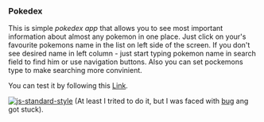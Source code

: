 ### Pokedex
This is simple *pokedex app* that allows you to see most important information about almost any pokemon in one place. Just click on your's favourite pokemons name in the list on left side of the screen. If you don't see desired name in left column - just start typing pokemon name in search field to find him or use navigation buttons. Also you can set pockemons type to make searching more convinient.

You can test it by following this [Link](https://statix411.github.io/Pokedex/).

[![js-standard-style](https://cdn.rawgit.com/standard/standard/master/badge.svg)](http://standardjs.com)
(At least I trited to do it, but I was faced with [bug]( https://github.com/eslint/eslint/issues/1967) ang got stuck).
